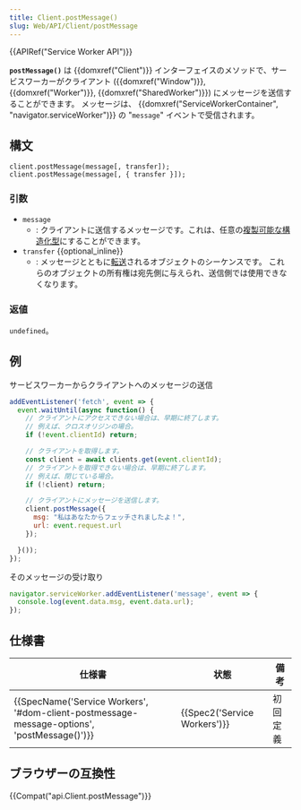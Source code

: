 ```yaml
---
title: Client.postMessage()
slug: Web/API/Client/postMessage
---
```

{{APIRef("Service Worker API")}}

**`postMessage()`** は {{domxref("Client")}} インターフェイスのメソッドで、サービスワーカーがクライアント ({{domxref("Window")}}, {{domxref("Worker")}}, {{domxref("SharedWorker")}}) にメッセージを送信することができます。 メッセージは、 {{domxref("ServiceWorkerContainer", "navigator.serviceWorker")}} の "`message`" イベントで受信されます。

## 構文

```
client.postMessage(message[, transfer]);
client.postMessage(message[, { transfer }]);
```

### 引数

- `message`
  - : クライアントに送信するメッセージです。これは、任意の[複製可能な構造化型](/ja/docs/Web/API/Web_Workers_API/Structured_clone_algorithm)にすることができます。
- `transfer` {{optional_inline}}
  - : メッセージとともに[転送](/ja/docs/Web/API/Transferable)されるオブジェクトのシーケンスです。 これらのオブジェクトの所有権は宛先側に与えられ、送信側では使用できなくなります。

### 返値

`undefined`。

## 例

サービスワーカーからクライアントへのメッセージの送信

```js
addEventListener('fetch', event => {
  event.waitUntil(async function() {
    // クライアントにアクセスできない場合は、早期に終了します。
    // 例えば、クロスオリジンの場合。
    if (!event.clientId) return;

    // クライアントを取得します。
    const client = await clients.get(event.clientId);
    // クライアントを取得できない場合は、早期に終了します。
    // 例えば、閉じている場合。
    if (!client) return;

    // クライアントにメッセージを送信します。
    client.postMessage({
      msg: "私はあなたからフェッチされましたよ！",
      url: event.request.url
    });

  }());
});
```

そのメッセージの受け取り

```js
navigator.serviceWorker.addEventListener('message', event => {
  console.log(event.data.msg, event.data.url);
});
```

## 仕様書

| 仕様書                                                                                                                   | 状態                                 | 備考     |
| ------------------------------------------------------------------------------------------------------------------------ | ------------------------------------ | -------- |
| {{SpecName('Service Workers', '#dom-client-postmessage-message-options', 'postMessage()')}} | {{Spec2('Service Workers')}} | 初回定義 |

## ブラウザーの互換性

{{Compat("api.Client.postMessage")}}
